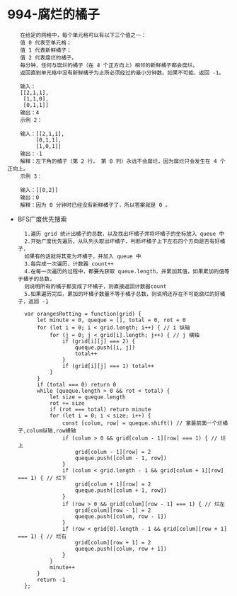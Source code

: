 # 994-腐烂的橘子 #

        在给定的网格中，每个单元格可以有以下三个值之一：
        值 0 代表空单元格；
        值 1 代表新鲜橘子；
        值 2 代表腐烂的橘子。
        每分钟，任何与腐烂的橘子（在 4 个正方向上）相邻的新鲜橘子都会腐烂。    
        返回直到单元格中没有新鲜橘子为止所必须经过的最小分钟数。如果不可能，返回 -1。

        输入：
        [[2,1,1],
         [1,1,0],
         [0,1,1]]
        输出：4
        示例 2：

        输入：[[2,1,1],
             [0,1,1],
             [1,0,1]]
        输出：-1
        解释：左下角的橘子（第 2 行， 第 0 列）永远不会腐烂，因为腐烂只会发生在 4 个正向上。
        示例 3：

        输入：[[0,2]]
        输出：0
        解释：因为 0 分钟时已经没有新鲜橘子了，所以答案就是 0 。



- BFS广度优先搜索

        1.遍历 grid 统计出橘子的总数，以及找出坏橘子并将坏橘子的坐标放入 queue 中
        2.开始广度优先遍历，从队列头取出坏橘子，判断坏橘子上下左右四个方向是否有好橘子，
        如果有的话就将其变为坏橘子，并加入 queue 中
        3.每完成一次遍历，计数器 count++
        4.在每一次遍历的过程中，都要先获取 queue.length，并累加其值，如果累加的值等于橘子的总数，
        则说明所有的橘子都变成了坏橘子，则直接返回计数器count
        5.如果遍历完后，累加的坏橘子数量不等于橘子总数，则说明还存在不可能腐烂的好橘子，返回 -1
        
        var orangesRotting = function(grid) {
            let minute = 0, queque = [], total = 0, rot = 0
            for (let i = 0; i < grid.length; i++) { // i 纵轴
                for (j = 0; j < grid[i].length; j++) { // j 横轴
                    if (grid[i][j] === 2) {
                        queque.push([i, j]) 
                        total++
                    }
                    if (grid[i][j] === 1) total++ 
                }
            }
            if (total === 0) return 0
            while (queque.length > 0 && rot < total) {
                let size = queque.length
                rot += size
                if (rot === total) return minute
                for (let i = 0; i < size; i++) {
                    const [colum, row] = queque.shift() // 拿最前面一个烂橘子,colum纵轴,row横轴
                    if (colum > 0 && grid[colum - 1][row] === 1) { // 烂上
                        grid[colum - 1][row] = 2
                        queque.push([colum - 1, row])
                    }
                    if (colum < grid.length - 1 && grid[colum + 1][row] === 1) { // 烂下
                        grid[colum + 1][row] = 2
                        queque.push([colum + 1, row])
                    }
                    if (row > 0 && grid[colum][row - 1] === 1) { // 烂左
                        grid[colum][row - 1] = 2
                        queque.push([colum, row - 1])
                    }
                    if (row < grid[0].length - 1 && grid[colum][row + 1] === 1) { // 烂右
                        grid[colum][row + 1] = 2
                        queque.push([colum, row + 1])
                    }
                }
                minute++
            }
            return -1
        };
